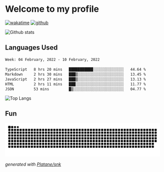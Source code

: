 # Welcome to my profile

[![wakatime](https://wakatime.com/badge/user/82c377cd-a54c-404c-b7df-177b313ca539.svg)](https://wakatime.com/@82c377cd-a54c-404c-b7df-177b313ca539)
[![github](https://img.shields.io/github/followers/xinthose?logo=github&style=plastic)](https://github.com/alanhamlett?tab=followers)

![Github stats](https://github-readme-stats.vercel.app/api?username=xinthose&show_icons=true&theme=radical&count_private=true)

## Languages Used

<!--START_SECTION:waka-->
```text
Week: 04 February, 2022 - 10 February, 2022

TypeScript   8 hrs 20 mins   ███████████░░░░░░░░░░░░░░   44.64 % 
Markdown     2 hrs 30 mins   ███▒░░░░░░░░░░░░░░░░░░░░░   13.45 % 
JavaScript   2 hrs 27 mins   ███▒░░░░░░░░░░░░░░░░░░░░░   13.13 % 
HTML         2 hrs 11 mins   ███░░░░░░░░░░░░░░░░░░░░░░   11.77 % 
JSON         53 mins         █▒░░░░░░░░░░░░░░░░░░░░░░░   04.77 % 
```
<!--END_SECTION:waka-->

![Top Langs](https://github-readme-stats.vercel.app/api/top-langs/?username=xinthose)

## Fun
![github contribution grid snake animation](https://raw.githubusercontent.com/xinthose/xinthose/output/github-contribution-grid-snake.svg)

_generated with [Platane/snk](https://github.com/Platane/snk)_
